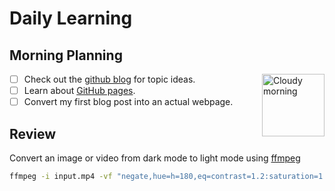 # Daily Learning
## Morning Planning
<img alt="Cloudy morning" src="https://octodex.github.com/images/cloud.jpg" width="100" align="right">

 - [ ] Check out the [github blog](https://github.blog/) for topic ideas.
 - [ ] Learn about [GitHub pages](https://skills.github.com/#first-day-on-github).
 - [ ] Convert my first blog post into an actual webpage.
## Review
Convert an image or video from dark mode to light mode using [ffmpeg](https://www.ffmpeg.org)

```bash
ffmpeg -i input.mp4 -vf "negate,hue=h=180,eq=contrast=1.2:saturation=1.1" output.mp4
```
